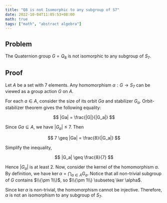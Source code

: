 ```yaml
---
title: "Q8 is not Isomorphic to any subgroup of S7"
date: 2022-10-04T11:05:53+08:00
math: true
tags: ["math", "abstract algebra"]
---
```


## Problem

The Quaternion group $G = Q_8$ is not isomorphic to any subgroup of $S_7$.

## Proof

Let $A$ be a set with 7 elements. Any homomorphism $\alpha: G \to S_7$ can be viewed as a group action $G$ on $A$.

For each $a \in A$, consider the size of its orbit $Ga$ and stabilizer $G_a$. Orbit-stabilizer theorem gives the following equality:

$$ |Ga| = \frac{|G|}{|G_a|} $$

Since $Ga \subseteq A$, we have $|G_a| \leq 7$. Then

$$ 7 \geq |Ga| = \frac{8}{|G_a|} $$

Simplify the inequality,

$$ |G_a| \geq \frac{8}{7} $$

Hence $|G_a|$ is at least 2. Now, consider the kernel of the homomorphism $\alpha$. By definition, we have $\ker \alpha = \bigcap_{a \in A} G_a$. Notice that all non-trivial subgroup of $G$ contains $\\{\pm 1\\}$, so $\\{\pm 1\\} \subseteq \ker \alpha$.

Since $\ker \alpha$ is non-trivial, the homomorphism cannot be injective. Therefore, $\alpha$ is not an isomorphism to any subgroup of $S_7$.
